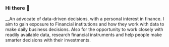 ### Hi there 👋
__An advocate of data-driven decisions, with a personal interest in finance. I aim to gain exposure to Financial institutions and how they work with data to make daily business decisions. Also for the opportunity to work closely with readily available data, research financial instruments and help people make smarter decisions with their investments.





